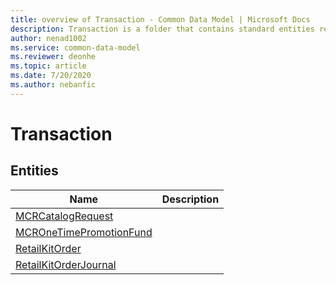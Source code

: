 ```yaml
---
title: overview of Transaction - Common Data Model | Microsoft Docs
description: Transaction is a folder that contains standard entities related to the Common Data Model.
author: nenad1002
ms.service: common-data-model
ms.reviewer: deonhe
ms.topic: article
ms.date: 7/20/2020
ms.author: nebanfic
---
```


# Transaction


## Entities

|Name|Description|
|---|---|
|[MCRCatalogRequest](MCRCatalogRequest.md)||
|[MCROneTimePromotionFund](MCROneTimePromotionFund.md)||
|[RetailKitOrder](RetailKitOrder.md)||
|[RetailKitOrderJournal](RetailKitOrderJournal.md)||
